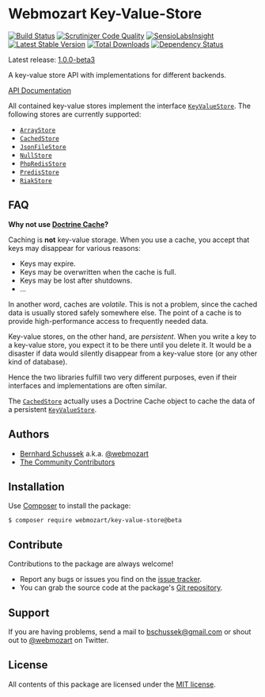 Webmozart Key-Value-Store
=========================

[![Build Status](https://travis-ci.org/webmozart/key-value-store.svg?branch=1.0.0-beta3)](https://travis-ci.org/webmozart/key-value-store)
[![Scrutinizer Code Quality](https://scrutinizer-ci.com/g/webmozart/key-value-store/badges/quality-score.png?b=1.0.0-beta3)](https://scrutinizer-ci.com/g/webmozart/key-value-store/?branch=1.0.0-beta3)
[![SensioLabsInsight](https://insight.sensiolabs.com/projects/61586798-236a-462a-8429-d8311c1a2500/mini.png)](https://insight.sensiolabs.com/projects/61586798-236a-462a-8429-d8311c1a2500)
[![Latest Stable Version](https://poser.pugx.org/webmozart/key-value-store/v/stable.svg)](https://packagist.org/packages/webmozart/key-value-store)
[![Total Downloads](https://poser.pugx.org/webmozart/key-value-store/downloads.svg)](https://packagist.org/packages/webmozart/key-value-store)
[![Dependency Status](https://www.versioneye.com/php/webmozart:key-value-store/1.0.0/badge.svg)](https://www.versioneye.com/php/webmozart:key-value-store/1.0.0)

Latest release: [1.0.0-beta3](https://packagist.org/packages/webmozart/key-value-store#1.0.0-beta3)

A key-value store API with implementations for different backends.

[API Documentation]

All contained key-value stores implement the interface [`KeyValueStore`]. The
following stores are currently supported:

* [`ArrayStore`]
* [`CachedStore`]
* [`JsonFileStore`]
* [`NullStore`]
* [`PhpRedisStore`]
* [`PredisStore`]
* [`RiakStore`]

FAQ
---

**Why not use [Doctrine Cache]?**

Caching is **not** key-value storage. When you use a cache, you accept that keys
may disappear for various reasons:

* Keys may expire.
* Keys may be overwritten when the cache is full.
* Keys may be lost after shutdowns.
* ...

In another word, caches are *volatile*. This is not a problem, since the cached
data is usually stored safely somewhere else. The point of a cache is to provide
high-performance access to frequently needed data.

Key-value stores, on the other hand, are *persistent*. When you write a key to a
key-value store, you expect it to be there until you delete it. It would be a
disaster if data would silently disappear from a key-value store (or any other
kind of database).

Hence the two libraries fulfill two very different purposes, even if their
interfaces and implementations are often similar.

The [`CachedStore`] actually uses a Doctrine Cache object to cache the data of
a persistent [`KeyValueStore`].

Authors
-------

* [Bernhard Schussek] a.k.a. [@webmozart]
* [The Community Contributors]

Installation
------------

Use [Composer] to install the package:

```
$ composer require webmozart/key-value-store@beta
```

Contribute
----------

Contributions to the package are always welcome!

* Report any bugs or issues you find on the [issue tracker].
* You can grab the source code at the package's [Git repository].

Support
-------

If you are having problems, send a mail to bschussek@gmail.com or shout out to
[@webmozart] on Twitter.

License
-------

All contents of this package are licensed under the [MIT license].

[Composer]: https://getcomposer.org
[Bernhard Schussek]: http://webmozarts.com
[The Community Contributors]: https://github.com/webmozart/key-value-store/graphs/contributors
[issue tracker]: https://github.com/webmozart/key-value-store/issues
[Git repository]: https://github.com/webmozart/key-value-store
[@webmozart]: https://twitter.com/webmozart
[MIT license]: LICENSE
[Doctrine Cache]: https://github.com/doctrine/cache
[API Documentation]: https://webmozart.github.io/key-value-store/api
[`KeyValueStore`]: https://webmozart.github.io/key-value-store/api/latest/class-Webmozart.KeyValueStore.Api.KeyValueStore.html
[`ArrayStore`]: https://webmozart.github.io/key-value-store/api/latest/class-Webmozart.KeyValueStore.ArrayStore.html
[`CachedStore`]: https://webmozart.github.io/key-value-store/api/latest/class-Webmozart.KeyValueStore.CachedStore.html
[`JsonFileStore`]: https://webmozart.github.io/key-value-store/api/latest/class-Webmozart.KeyValueStore.JsonFileStore.html
[`NullStore`]: https://webmozart.github.io/key-value-store/api/latest/class-Webmozart.KeyValueStore.NullStore.html
[`PhpRedisStore`]: https://webmozart.github.io/key-value-store/api/latest/class-Webmozart.KeyValueStore.PhpRedisStore.html
[`PredisStore`]: https://webmozart.github.io/key-value-store/api/latest/class-Webmozart.KeyValueStore.PredisStore.html
[`RiakStore`]: https://webmozart.github.io/key-value-store/api/latest/class-Webmozart.KeyValueStore.RiakStore.html
